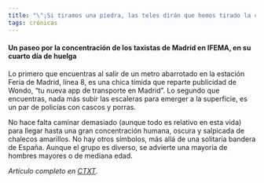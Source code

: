 ```yaml
---
title: "\"¡Si tiramos una piedra, las teles dirán que hemos tirado la cantera entera!\""
tags: crónicas
---
```

#### Un paseo por la concentración de los taxistas de Madrid en IFEMA, en su cuarto día de huelga

Lo primero que encuentras al salir de un metro abarrotado en la estación Feria de Madrid, línea 8, es una chica tímida que reparte publicidad de Wondo, “tu nueva app de transporte en Madrid”. Lo segundo que encuentras, nada más subir las escaleras para emerger a la superficie, es un par de policías con cascos y porras.

No hace falta caminar demasiado (aunque todo es relativo en esta vida) para llegar hasta una gran concentración humana, oscura y salpicada de chalecos amarillos. No hay otros símbolos, más allá de una solitaria bandera de España. Aunque el grupo es diverso, se advierte una mayoría de hombres mayores o de mediana edad.

*Artículo completo en [CTXT](https://ctxt.es/es/20190123/Politica/24103/Elena-de-Sus-huelga-taxistas-ifema-Madrid-medios.htm)*. 
